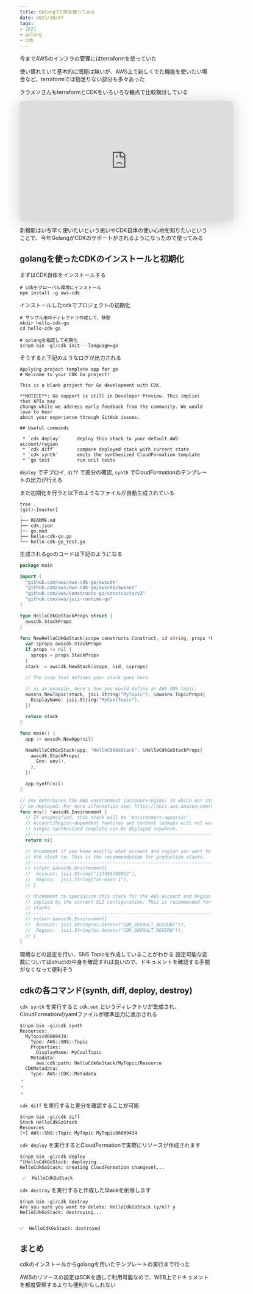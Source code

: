```yaml
---
title: GolangでCDKを使ってみる
date: 2021/10/07
tags:
- 2021
- golang
- cdk
---
```


今までAWSのインフラの管理にはterraformを使っていた

使い慣れていて基本的に問題は無いが、AWS上で新しくでた機能を使いたい場合など、terraformでは物足りない部分も多々あった

クラメソさんもterraformとCDKをいろいろな観点で比較検討している

<iframe class="speakerdeck-iframe" frameborder="0" src="https://speakerdeck.com/player/d9a8f050fe5d46568515bc9b33a26f33" title="AWS CDKとTerraformをn個の観点で徹底比較/compare-aws-cdk-and-terraform-from-n-perspectives" allowfullscreen="true" mozallowfullscreen="true" webkitallowfullscreen="true" style="border: 0px; background: padding-box padding-box rgba(0, 0, 0, 0.1); margin: 0px; padding: 0px; border-radius: 6px; box-shadow: rgba(0, 0, 0, 0.2) 0px 5px 40px; width: 560px; height: 314px;"></iframe>

新機能はいち早く使いたいという思いやCDK自体の使い心地を知りたいということで、今年GolangがCDKのサポートがされるようになったので使ってみる

## golangを使ったCDKのインストールと初期化

まずはCDK自体をインストールする

```shell
# cdkをグローバル環境にインストール
npm install -g aws-cdk
```

インストールしたcdkでプロジェクトの初期化

```
# サンプル用のディレクトリ作成して、移動
mkdir hello-cdk-go
cd hello-cdk-go

# golangを指定して初期化
$(npm bin -g)/cdk init --language=go
```

そうすると下記のようなログが出力される

```shell
Applying project template app for go
# Welcome to your CDK Go project!

This is a blank project for Go development with CDK.

**NOTICE**: Go support is still in Developer Preview. This implies that APIs may
change while we address early feedback from the community. We would love to hear
about your experience through GitHub issues.

## Useful commands

 * `cdk deploy`      deploy this stack to your default AWS account/region
 * `cdk diff`        compare deployed stack with current state
 * `cdk synth`       emits the synthesized CloudFormation template
 * `go test`         run unit tests
```

`deploy` でデプロイ, `diff` で差分の確認, `synth` でCloudFormationのテンプレートの出力が行える

また初期化を行うと以下のようなファイルが自動生成されている

```shell
tree .                                                                                                                                 (git)-[master]
.
├── README.md
├── cdk.json
├── go.mod
├── hello-cdk-go.go
└── hello-cdk-go_test.go
```

生成されるgoのコードは下記のようになる

```go
package main

import (
  "github.com/aws/aws-cdk-go/awscdk"
  "github.com/aws/aws-cdk-go/awscdk/awssns"
  "github.com/aws/constructs-go/constructs/v3"
  "github.com/aws/jsii-runtime-go"
)

type HelloCdkGoStackProps struct {
  awscdk.StackProps
}

func NewHelloCdkGoStack(scope constructs.Construct, id string, props *HelloCdkGoStackProps) awscdk.Stack {
  var sprops awscdk.StackProps
  if props != nil {
    sprops = props.StackProps
  }
  stack := awscdk.NewStack(scope, &id, &sprops)

  // The code that defines your stack goes here

  // as an example, here's how you would define an AWS SNS topic:
  awssns.NewTopic(stack, jsii.String("MyTopic"), &awssns.TopicProps{
    DisplayName: jsii.String("MyCoolTopic"),
  })

  return stack
}

func main() {
  app := awscdk.NewApp(nil)

  NewHelloCdkGoStack(app, "HelloCdkGoStack", &HelloCdkGoStackProps{
    awscdk.StackProps{
      Env: env(),
    },
  })

  app.Synth(nil)
}

// env determines the AWS environment (account+region) in which our stack is to
// be deployed. For more information see: https://docs.aws.amazon.com/cdk/latest/guide/environments.html
func env() *awscdk.Environment {
  // If unspecified, this stack will be "environment-agnostic".
  // Account/Region-dependent features and context lookups will not work, but a
  // single synthesized template can be deployed anywhere.
  //---------------------------------------------------------------------------
  return nil

  // Uncomment if you know exactly what account and region you want to deploy
  // the stack to. This is the recommendation for production stacks.
  //---------------------------------------------------------------------------
  // return &awscdk.Environment{
  //  Account: jsii.String("123456789012"),
  //  Region:  jsii.String("us-east-1"),
  // }

  // Uncomment to specialize this stack for the AWS Account and Region that are
  // implied by the current CLI configuration. This is recommended for dev
  // stacks.
  //---------------------------------------------------------------------------
  // return &awscdk.Environment{
  //  Account: jsii.String(os.Getenv("CDK_DEFAULT_ACCOUNT")),
  //  Region:  jsii.String(os.Getenv("CDK_DEFAULT_REGION")),
  // }
}
```

環境などの設定を行い、SNS Topicを作成していることがわかる
設定可能な変数についてはstructの中身を確認すれば良いので、ドキュメントを確認する手間がなくなって便利そう

## cdkの各コマンド(synth, diff, deploy, destroy)

`cdk synth` を実行すると `cdk.out` というディレクトリが生成され、CloudFormationのyamlファイルが標準出力に表示される

```shell
$(npm bin -g)/cdk synth
Resources:
  MyTopic86869434:
    Type: AWS::SNS::Topic
    Properties:
      DisplayName: MyCoolTopic
    Metadata:
      aws:cdk:path: HelloCdkGoStack/MyTopic/Resource
  CDKMetadata:
    Type: AWS::CDK::Metadata
・
・
・    
```

`cdk diff` を実行すると差分を確認することが可能

```shell
$(npm bin -g)/cdk diff
Stack HelloCdkGoStack
Resources
[+] AWS::SNS::Topic MyTopic MyTopic86869434 
```

`cdk deploy` を実行するとCloudFormationで実際にリソースが作成されます

```shell
$(npm bin -g)/cdk deploy
^[HelloCdkGoStack: deploying...
HelloCdkGoStack: creating CloudFormation changeset...

 ✅  HelloCdkGoStack
```

`cdk destroy` を実行すると作成したStackを削除します

```shell
$(npm bin -g)/cdk destroy
Are you sure you want to delete: HelloCdkGoStack (y/n)? y
HelloCdkGoStack: destroying...


✅  HelloCdkGoStack: destroyed
```

## まとめ

cdkのインストールからgolangを用いたテンプレートの実行まで行った

AWSのリソースの設定はSDKを通して利用可能なので、WEB上でドキュメントを都度管理するよりも便利かもしれない
